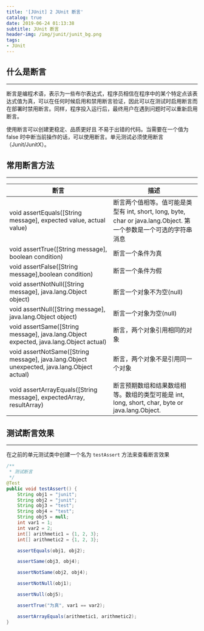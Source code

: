 ```yaml
---
title: '[JUnit] 2 JUnit 断言'
catalog: true
date: 2019-06-24 01:13:38
subtitle: JUnit 断言
header-img: /img/junit/junit_bg.png
tags:
- JUnit
---
```


## 什么是断言
---
断言是编程术语，表示为一些布尔表达式，程序员相信在程序中的某个特定点该表达式值为真，可以在任何时候启用和禁用断言验证，因此可以在测试时启用断言而在部署时禁用断言。同样，程序投入运行后，最终用户在遇到问题时可以重新启用断言。

使用断言可以创建更稳定、品质更好且 不易于出错的代码。当需要在一个值为 false 时中断当前操作的话，可以使用断言。单元测试必须使用断言（Junit/JunitX）。

## 常用断言方法
---
| 断言                                                         | 描述                                                         |
| ------------------------------------------------------------ | ------------------------------------------------------------ |
| void assertEquals([String message], expected value, actual value) | 断言两个值相等。值可能是类型有 int, short, long, byte, char or java.lang.Object. 第一个参数是一个可选的字符串消息 |
| void assertTrue([String message], boolean condition)         | 断言一个条件为真                                             |
| void assertFalse([String message],boolean condition)         | 断言一个条件为假                                             |
| void assertNotNull([String message], java.lang.Object object) | 断言一个对象不为空(null)                                     |
| void assertNull([String message], java.lang.Object object)   | 断言一个对象为空(null)                                       |
| void assertSame([String message], java.lang.Object expected, java.lang.Object actual) | 断言，两个对象引用相同的对象                                 |
| void assertNotSame([String message], java.lang.Object unexpected, java.lang.Object actual) | 断言，两个对象不是引用同一个对象                             |
| void assertArrayEquals([String message], expectedArray, resultArray) | 断言预期数组和结果数组相等。数组的类型可能是 int, long, short, char, byte or java.lang.Object. |

## 测试断言效果
---
在之前的单元测试类中创建一个名为 `testAssert` 方法来查看断言效果
```java
/**
 * 测试断言
 */
@Test
public void testAssert() {
    String obj1 = "junit";
    String obj2 = "junit";
    String obj3 = "test";
    String obj4 = "test";
    String obj5 = null;
    int var1 = 1;
    int var2 = 2;
    int[] arithmetic1 = {1, 2, 3};
    int[] arithmetic2 = {1, 2, 3};

    assertEquals(obj1, obj2);

    assertSame(obj3, obj4);

    assertNotSame(obj2, obj4);

    assertNotNull(obj1);

    assertNull(obj5);

    assertTrue("为真", var1 == var2);

    assertArrayEquals(arithmetic1, arithmetic2);
}
```